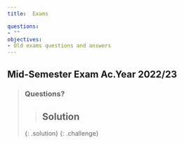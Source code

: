 ```yaml
---
title:  Exams

questions:
- ""
objectives:
- Old exams questions and answers
---
```


## Mid-Semester Exam Ac.Year 2022/23

> ### Questions?
> >
> > ## Solution
> > 
> >
>{: .solution}
{: .challenge}